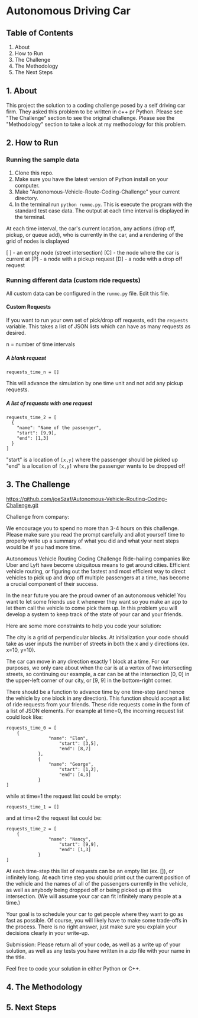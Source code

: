 # Autonomous Driving Car

## Table of Contents
1. About
2. How to Run
3. The Challenge
4. The Methodology
5. The Next Steps 

## 1. About
This project the solution to a coding challenge posed by a self driving car firm. They asked this problem to be written in c++ pr Python. Please see "The Challenge" section to see the original challenge. Please see the "Methodology" section to take a look at my methodology for this problem.

## 2. How to Run
### Running the sample data
1. Clone this repo.
2. Make sure you have the latest version of Python install on your computer.
3. Make "Autonomous-Vehicle-Route-Coding-Challenge" your current directory.
4. In the terminal run `python runme.py`. This is execute the program with the standard test case data. The output at each time interval is displayed in the terminal.

At each time interval, the car's current location, any actions (drop off, pickup, or queue add), who is currently in the car, and a rendering of the grid of nodes is displayed

[ ] - an empty node (street intersection)
[C] - the node where the car is current at
[P] - a node with a pickup request
[D] - a node with a drop off request

### Running different data (custom ride requests)
All custom data can be configured in the `runme.py` file. Edit this file.

#### Custom Requests
If you want to run your own set of pick/drop off requests, edit the `requests` variable. This takes a list of JSON lists which can have as many requests as desired.

n = number of time intervals

##### A blank request
```
requests_time_n = []
```

This will advance the simulation by one time unit and not add any pickup requests.

##### A list of requests with one request
```
requests_time_2 = [
  {
    "name": "Name of the passenger",
    "start": [9,9],
    "end": [1,3]
  }
]
```
"start" is a location of `[x,y]` where the passenger should be picked up
"end" is a location of `[x,y]` where the passenger wants to be dropped off


## 3. The Challenge
https://github.com/joeSzaf/Autonomous-Vehicle-Routing-Coding-Challenge.git

Challenge from company:

We encourage you to spend no more than 3-4 hours on this challenge.  Please make sure you read the prompt carefully and allot yourself time to properly write up a summary of what you did and what your next steps would be if you had more time.

Autonomous Vehicle Routing Coding Challenge
Ride-hailing companies like Uber and Lyft have become ubiquitous means to get around cities. Efficient vehicle routing, or figuring out the fastest and most efficient way to direct vehicles to pick up and drop off multiple passengers at a time, has become a crucial component of their success.

In the near future you are the proud owner of an autonomous vehicle!  You want to let some friends use it whenever they want so you make an app to let them call the vehicle to come pick them up.  In this problem you will develop a system to keep track of the state of your car and your friends.

Here are some more constraints to help you code your solution:

The city is a grid of perpendicular blocks.  At initialization your code should take as user inputs the number of streets in both the x and y directions (ex. x=10, y=10).

The car can move in any direction exactly 1 block at a time.  For our purposes, we only care about when the car is at a vertex of two intersecting streets, so continuing our example, a car can be at the intersection [0, 0] in the upper-left corner of our city, or [9, 9] in the bottom-right corner.

There should be a function to advance time by one time-step (and hence the vehicle by one block in any direction).  This function should accept a list of ride requests from your friends.  These ride requests come in the form of a list of JSON elements.  For example at time=0, the incoming request list could look like:

	requests_time_0 = [
		{
                	"name": "Elon",
                        "start": [3,5],
                        "end": [8,7]
                },
                {
                	"name": "George",
                        "start": [1,2],
                        "end": [4,3]
                }
	]

while at time=1 the request list could be empty:

	requests_time_1 = []

and at time=2 the request list could be:

	requests_time_2 = [
		{
                	"name": "Nancy",
                        "start": [9,9],
                        "end": [1,3]
                }
	]


At each time-step this list of requests can be an empty list (ex. []), or infinitely long.  At each time step you should print out the current position of the vehicle and the names of all of the passengers currently in the vehicle, as well as anybody being dropped off or being picked up at this intersection.  (We will assume your car can fit infinitely many people at a time.)

Your goal is to schedule your car to get people where they want to go as fast as possible.  Of course, you will likely have to make some trade-offs in the process.  There is no right answer, just make sure you explain your decisions clearly in your write-up.

Submission:  Please return all of your code, as well as a write up of your solution, as well as any tests you have written in a zip file with your name in the title.

Feel free to code your solution in either Python or C++.

## 4. The Methodology

## 5. Next Steps
